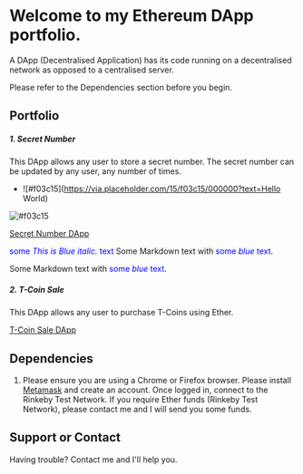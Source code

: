 # Welcome to my Ethereum DApp portfolio. 

A DApp (Decentralised Application) has its code running on a decentralised network as opposed to a centralised server.

Please refer to the Dependencies section before you begin. 

## Portfolio

##### 1. Secret Number

This DApp allows any user to store a secret number. The secret number can be updated by any user, any number of times. 

- ![#f03c15](https://via.placeholder.com/15/f03c15/000000?text=Hello World)

![#f03c15](https://via.placeholder.com/15/f03c15/000000?text=+) 



[Secret Number DApp](https://github.com/kassavin/Secret_Number)

<span style="color:blue">some *This is Blue italic.* text</span>
Some Markdown text with <span style="color:blue">some *blue* text</span>.
<p>Some Markdown text with <span style="color:blue">some <em>blue</em> text</span>.</p>

##### 2. T-Coin Sale

This DApp allows any user to purchase T-Coins using Ether. 

[T-Coin Sale DApp](https://github.com/kassavin/T_Coin)


## Dependencies 

1. Please ensure you are using a Chrome or Firefox browser. Please install [Metamask](https://metamask.io/download.html) and create an account. Once logged in, connect to the Rinkeby Test Network. If you require Ether funds (Rinkeby Test Network), please contact me and I will send you some funds. 

## Support or Contact

Having trouble? Contact me and I'll help you. 
